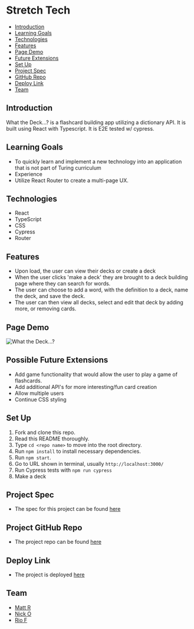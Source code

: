 
# Stretch Tech

- [Introduction](#introduction)
- [Learning Goals](#learning-goals)
- [Technologies](#technologies)
- [Features](#features)
- [Page Demo](#page-demo)
- [Future Extensions](#possible-future-extensions)
- [Set Up](#set-up)
- [Project Spec](#project-spec)
- [GitHub Repo](#github-repo)
- [Deploy Link](#deploy-link)
- [Team](#team)


## Introduction
What the Deck...? is a flashcard building app utilizing a dictionary API.  It is built using React with Typescript. It is E2E tested w/ cypress. 


## Learning Goals
- To quickly learn and implement a new technology into an application that is not part of Turing curriculum
- Experience 
- Utilize React Router to create a multi-page UX.


## Technologies

  - React
  - TypeScript
  - CSS
  - Cypress
  - Router


## Features
- Upon load, the user can view their decks or create a deck
- When the user clicks 'make a deck' they are brought to a deck building page where they can search for words.
- The user can choose to add a word, with the definition to a deck, name the deck, and save the deck.
- The user can then view all decks, select and edit that deck by adding more, or removing cards.


## Page Demo

![What the Deck...?]()


## Possible Future Extensions
- Add game functionality that would allow the user to play a game of flashcards.
- Add additional API's for more interesting/fun card creation
- Allow multiple users
- Continue CSS styling


## Set Up
1. Fork and clone this repo.
2. Read this README thoroughly.
3. Type `cd <repo name>` to move into the root directory.
4. Run `npm install` to install necessary dependencies.
5. Run `npm start`.
6. Go to URL shown in terminal, usually `http://localhost:3000/`
7. Run Cypress tests with `npm run cypress`
8. Make a deck


## Project Spec
- The spec for this project can be found [here](https://frontend.turing.edu/projects/module-3/stretch.html)


## Project GitHub Repo
- The project repo can be found [here](https://github.com/mattruder/stretch-tech-flashcards-project)


## Deploy Link
- The project is deployed [here](https://fathomless-plateau-75788.herokuapp.com/)


## Team
- [Matt R](https://github.com/mattruder)
- [Nick O](https://github.com/orlov-n)
- [Rio F](https://github.com/friotious)

